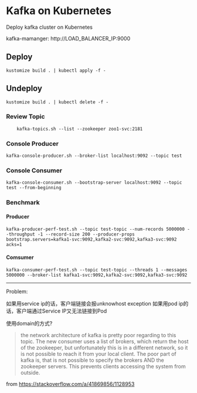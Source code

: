 Kafka on Kubernetes
================================
Deploy kafka cluster on Kubernetes

kafka-mamanger: http://LOAD_BALANCER_IP:9000

## Deploy
```
kustomize build . | kubectl apply -f -
```

## Undeploy
```
kustomize build . | kubectl delete -f -
```

### Review Topic
```
    kafka-topics.sh --list --zookeeper zoo1-svc:2181
```

### Console Producer
```
kafka-console-producer.sh --broker-list localhost:9092 --topic test
```

### Console Consumer
```
kafka-console-consumer.sh --bootstrap-server localhost:9092 --topic test --from-beginning
```

### Benchmark

#### Producer
```
kafka-producer-perf-test.sh --topic test-topic --num-records 5000000 --throughput -1 --record-size 200 --producer-props bootstrap.servers=kafka1-svc:9092,kafka2-svc:9092,kafka3-svc:9092 acks=1
```

#### Comsumer
```
kafka-consumer-perf-test.sh --topic test-topic --threads 1 --messages 5000000 --broker-list kafka1-svc:9092,kafka2-svc:9092,kafka3-svc:9092
```

---

Problem:

如果用service ip的话，客户端链接会报unknowhost exception
如果用pod ip的话，客户端通过Service IP又无法链接到Pod

使用domain的方式?

> the network architecture of kafka is pretty poor regarding to this topic. The new consumer uses a list of brokers, which return the host of the zookeeper, but unfortunately this is in a different network, so it is not possible to reach it from your local client. The poor part of kafka is, that is not possible to specify the brokers AND the zookeeper servers. This prevents clients accessing the system from outside.

from https://stackoverflow.com/a/41869856/1128953